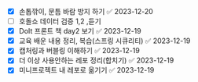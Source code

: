 - [x] 손톱깎이, 문틈 바람 방지 하기 ✅ 2023-12-20
- [ ] 호돌쇼 데이터 검증 1,2 ,듣기
- [x] DoIt 프론트 책 day2 보기 ✅ 2023-12-19
- [x] 교육 배운 내용 정리, 복습(스프링 시큐리티) ✅ 2023-12-19
- [x] 캡처링과 버블링 이해하기 ✅ 2023-12-19
- [x] 더 이상 사용안하는 레포 정리(합치기) ✅ 2023-12-19
- [x] 미니프로젝트 내 레포로 옮기기 ✅ 2023-12-19